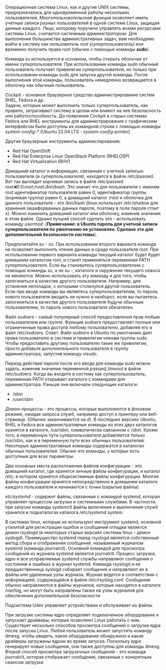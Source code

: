Операционная система Linux, как и другие UNIX системы, предназначалась для одновременной работы нескольких пользователей. _Многопользовательская функция_ позволяет иметь учетные записи разных пользователей в одной системе Linux, защищая данные каждого. Лицо, которому поручено управлять всеми ресурсами системы Linux, считается _системным администратором_. Для выполнения большинства административных задач, вам необходимо войти в систему как _пользователь root (суперпользователь)_ или временно получить права _root_ (обычно с помощью команды **sudo**).  
  
Команда _su_ используется в основном, чтобы открыть оболочки от имени суперпользователя. При использовании команды _sudo_ обычный пользователь получает привелегии суперпользователя, но только при использовании команды _sudo_ для запуска другой команды. После выполнения этой команды, пользователь немедленно возвращается в оболочку как обычный пользователь.  
  
_Cockpit_ - основное браузерное средство администрирование систем RHEL, Fedora и др.  
Задачи, которые может выполнить только суперпользователь, как правило, затрагивают систему в целом или влияют на нее безопасность или работоспособность. До появления Cockpit в старых системах Fedora или RHEL инструменты для администрирования с графическим интерфейсом были доступны их командной строки с помощью команды _system-config-*_ (Ubuntu 22.04 LTS - _system-config-printer_)  
  
Другие браузерные инструменты администирования:
* Red Hat OpenShift  
* Red Hat Enterprise Linux OpenStack Platform (RHELOSP)  
* Red Hat Virtualization (RHV)  
  
Домашний каталог и информация, связанная с учетной записью пользователя (и суперпользователя), находится в файле /etc/passwd. Вот так выглядит корневая запись в файле /etc/passwd: _root:x:0:0:root:/root:/bin/bash_. Это значит что для пользователя с именем root идентификатор пользователя равен 0, идентификатор группы (корневая группа) равен 0, а домащний каталог /root и оболочка для данного пользователя - это /bin/bash (linux использует /etc/shadow для хранения зашифорванных данных пароля, поэтому в поле пароля стоит _x_). Можно изменить домашний каталог или оболочку, изменив значения в этом файле. Однако лучший способ сделать это - использовать команду _usermod_. (**Примечание: в Ubuntu пароль для учетной записи суперпользователя по умолчанию не установлен. Сделано это для дополнительной безопасности системы**).  
  
Предпочитайте _su -_ _su_. При использовании второго варианта команда не позволяет выполнить чтение данных в среде пользователя root. При использовании первого варианта команды текущий каталог будет будет домашним каталогом root, и станет применяться переменная PATH суперпользователя. Если вы становитесь суперпользователем с помощью команды _su_, а не _su -_, каталоги и окружение текущего сеанса не меняются. Можно использовать эту команду и для того, чтобы залогиниться в качестве другого пользователя. Например, для устанения неполадок, с которыми столкнулся другой пользователь. Если при вводе команды вы являетесь суперпользователем, то пароль нового пользователя вводить не нужно и наоборот, если вы пытаетесь залогиниться в качестве другого пользователя будучи обычным пользователем, то пароль нового пользователя обязателен.  
  
Файл _sudoers_ - самый популярный способ предоставления прав любым пользователем или группе. Функция _sudoers_ предоставляет полные или ограниченные права доступа любому пользователю, добавляя его в файл /etc/sudoers. Совет. Файл _sudoers_ в Ubuntu по умолчанию дает права пользователю в системе и привелегии членам группы sudo. Чтобы предоставить другому пользователю такие же привелегии, просто добавьте дополнительного пользователя в группу администратора, запустив команду _visudo_.  
  
Период действия пароля после его ввода для команды sudo можно задать, изменив значение переменной _passwd_timeout_ в файле /etc/sudoers. Когда вы входите в систему как суперпользователь, переменная PATH открывает каталоги с командами для администратора. Раньше они включали следующие каталоги:  
* /sbin  
* /user/sbin  
  
_Демон-процессы_ - это процессы, которые выполняются в фоновом режиме, ожидая запроса служб, например доступ к принтеру или веб-странице. (Обычно заканчиваются на _d_). В последних версиях Ubuntu, RHEL и Fedora все административные команды из этих двух каталогов хранятся в каталоге, /usr/sbin, символически связанном с /sbin. Кроме того, в переменную пути суперпользователя добавляется только /usr/sbin, как и в переменную пути всех обычных пользователей. Некоторые административные команды содержатся в каталогах обычных пользователей. Обычно это команды, у которых есть доступные для всех параметры.  
  
Два основных места расположения файлов конфигурации - это домашний каталог, где хранятся личные файлы конфигурации, и каталог _/etc_, в котором хранятся общесистемные файлы конфигурации. Многие файлы конфигурации хранятся непосредственно в домашнем каталоге каждого пользователя и начинаются с точки (скрытые файлы).  
  
_etc/systemd_ - содержит файлы, связанные с командой systemd, которая управляет процессом загрузки и системными службами. В частности, при запуске команды systemctl файлы включения и выключения служб хранится в подкаталогах каталога /etc/systemd system.  
  
В системах linux, которые не используют инструмент systemd, основной утилитой для регистрации ошибок и сообщений отладки является демон rsyslogd (в некоторых старых версиях системы linux - демон syslogd). Преимущество systemd перед rsyslogd является собственный метод сбора и отображения сообщений, называемый журналом systemd (команда journalctl). Основной командой для просмотра сообщений из журнала systemd является journalctl. Процесс загрузки, ядро и все усправляемые systemd службы направляют сообщения о состоянии и ошибках в журнал systemd. Команда rsyslogd и ее предшественница syslogd собирает сообщения и направляют их в файлы или удаленные узлы журнала. Журнал ведется в соответствии с информацией, содержащейся в файле /etc/rsyslog.conf. Cообщения обычно направляются в файлы журналов, которые находятся в каталоге /var/log, но могут быть направлены также на узлы журналов для обеспечения дополнительной безопасности  
  
Подсистема Udev управляет устройствами и обслуживает их файлы.  
  
При загрузке системы ядро определяет подключенное оборудование и запускает драйверы, которые позволяют Linux работать с ним. Существует несколько способов просмотра сообщений о загрузке ядра после запуска Linux. Любой пользователь может запустить команду dmesg, чтобы увидеть, какое оборудование обнаружено и какие драйверы загружены ядром во время запуска. Поскольку ядро генерирует новые сообщения, они также доступны для команды dmesg. Второй способ просмотра загрузочных сообщений - это команда journalclt, которая отображает сообщения, связанные с конкретным сеансом загрузки